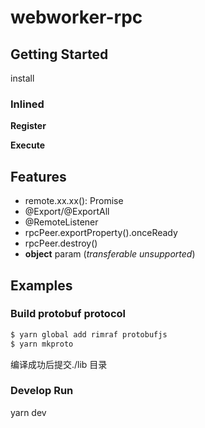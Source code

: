 # webworker-rpc


## Getting Started
install

### Inlined
**Register**

**Execute**

## Features
* remote.xx.xx(): Promise
* @Export/@ExportAll
* @RemoteListener
* rpcPeer.exportProperty().onceReady
* rpcPeer.destroy()
* **object** param (*transferable unsupported*)

## Examples

### Build protobuf protocol
```bash
$ yarn global add rimraf protobufjs
$ yarn mkproto
```
编译成功后提交./lib 目录


### Develop Run
yarn dev